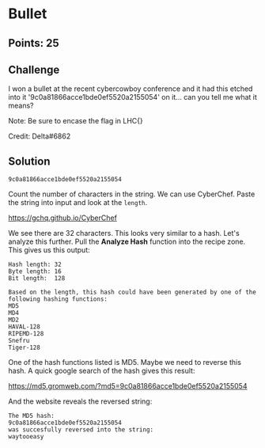 # Bullet

## Points: 25

## Challenge
I won a bullet at the recent cybercowboy conference and it had this etched into it '9c0a81866acce1bde0ef5520a2155054' on it... can you tell me what it means?

Note: Be sure to encase the flag in LHC{}

Credit: Delta#6862

## Solution
`9c0a81866acce1bde0ef5520a2155054`

Count the number of characters in the string. We can use CyberChef. Paste the string into input and look at the `length`. 

https://gchq.github.io/CyberChef

We see there are 32 characters. This looks very similar to a hash. Let's analyze this further. Pull the **Analyze Hash** function into the recipe zone. This gives us this output:

```
Hash length: 32
Byte length: 16
Bit length:  128

Based on the length, this hash could have been generated by one of the following hashing functions:
MD5
MD4
MD2
HAVAL-128
RIPEMD-128
Snefru
Tiger-128
```

One of the hash functions listed is MD5. Maybe we need to reverse this hash. A quick google search of the hash gives this result:

https://md5.gromweb.com/?md5=9c0a81866acce1bde0ef5520a2155054


And the website reveals the reversed string:
```
The MD5 hash:
9c0a81866acce1bde0ef5520a2155054
was succesfully reversed into the string:
waytooeasy
```
